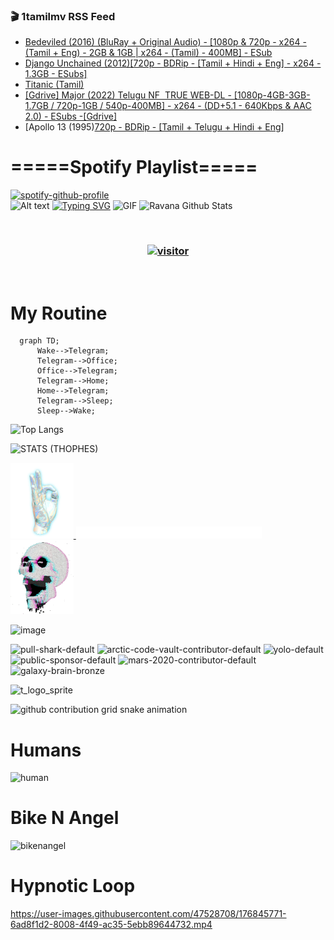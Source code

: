 ### 🎬 1tamilmv RSS Feed

<!-- BLOG-POST-LIST:START -->
- [Bedeviled &lpar;2016&rpar; &lpar;BluRay + Original Audio&rpar; - [1080p &amp; 720p - x264 - &lpar;Tamil + Eng&rpar; - 2GB &amp; 1GB | x264 - &lpar;Tamil&rpar; - 400MB] - ESub](https://www.1tamilmv.space/index.php?/forums/topic/164907-bedeviled-2016-bluray-original-audio-1080p-720p-x264-tamil-eng-2gb-1gb-x264-tamil-400mb-esub/&do=findComment&comment=329716)
- [Django Unchained &lpar;2012&rpar;[720p - BDRip - [Tamil + Hindi + Eng] - x264 - 1.3GB - ESubs]](https://www.1tamilmv.space/index.php?/forums/topic/164955-django-unchained-2012720p-bdrip-tamil-hindi-eng-x264-13gb-esubs/&do=findComment&comment=329715)
- [Titanic  &lpar;Tamil&rpar;](https://www.1tamilmv.space/index.php?/forums/topic/164954-titanic-tamil/&do=findComment&comment=329714)
- [[Gdrive] Major &lpar;2022&rpar; Telugu NF  TRUE WEB-DL - [1080p-4GB-3GB-1.7GB / 720p-1GB / 540p-400MB] - x264 - &lpar;DD+5.1 - 640Kbps &amp; AAC 2.0&rpar; - ESubs -[Gdrive]](https://www.1tamilmv.space/index.php?/forums/topic/164953-gdrive-major-2022-telugu-nf%C2%A0-true-web-dl-1080p-4gb-3gb-17gb-720p-1gb-540p-400mb-x264-dd51-640kbps-aac-20-esubs-gdrive/&do=findComment&comment=329713)
- [Apollo 13 &lpar;1995&rpar;[720p - BDRip - [Tamil + Telugu + Hindi + Eng]](https://www.1tamilmv.space/index.php?/forums/topic/164952-apollo-13-1995720p-bdrip-tamil-telugu-hindi-eng/&do=findComment&comment=329712)
<!-- BLOG-POST-LIST:END -->

# =====Spotify Playlist=====
[![spotify-github-profile](https://spotify-github-profile.vercel.app/api/view?uid=31rfzgmuvvewegdlxvlev4ynz4vu&cover_image=true&theme=default&bar_color=53b14f&bar_color_cover=true)](https://ravana69.github.io/rss)
</br>
![Alt text](https://spotify-recently-played-readme.vercel.app/api?user=31rfzgmuvvewegdlxvlev4ynz4vu)
[![Typing SVG](https://readme-typing-svg.herokuapp.com?color=%2336BCF7&center=true&vCenter=true&multiline=true&height=81&lines=I+AM+RAVANA;CONTACT+ME+ON+TELEGRAM%3A+%40R4V4N4)](https://git.io/typing-svg)
<img align="centre" height="400px" width="490px" alt="GIF" src="https://github.com/ravana69/ravana69/blob/master/rvm.gif" />
![Ravana Github Stats](https://github-readme-stats.vercel.app/api?username=ravana69&&show_icons=true&theme=radical)

<br />
<h3 align="center"> <a href="https://t.me/r4v4n4"><img src="https://profile-counter.glitch.me/ravana69/count.svg" alt="visitor" width="600"></a> </h3>
</br>

<H1>My Routine</H1>

```mermaid
  graph TD;
      Wake-->Telegram;
      Telegram-->Office;
      Office-->Telegram;
      Telegram-->Home;
      Home-->Telegram;
      Telegram-->Sleep;
      Sleep-->Wake;
```
![Top Langs](https://github-readme-stats.vercel.app/api/top-langs/?username=ravana69&&show_icons=true&theme=radical)

![STATS (THOPHES)](https://github-profile-trophy.vercel.app/?username=ravana69&theme=gruvbox&margin-w=10&margin-h=15&column=8)
<br />
<p align="left">
    <a href="#">
        <img width="20%" src="./assets/images/hand.gif" alt="" />
    </a>
    <a href="#">
        <img width="59%" src="./assets/images/spacer.png" alt="" >
    </a>
    <a href="#">
        <img width="20%" src="./assets/images/skull.gif" alt="" />
    </a>
</p>


![image](https://user-images.githubusercontent.com/47528708/175298537-0623dc00-7b1a-4ec1-b5b1-71768763a234.png)

<img width="148" alt="pull-shark-default" src="https://user-images.githubusercontent.com/47528708/176419715-70981865-4dc6-489a-8a1a-06842db67b15.gif"> <img width="148" alt="arctic-code-vault-contributor-default" src="https://user-images.githubusercontent.com/47528708/175267501-e1fbbb8f-c2b2-4882-b865-2ac4debef26c.png"> <img width="148" alt="yolo-default" src="https://user-images.githubusercontent.com/47528708/175267654-281a1880-1129-4b7b-bf2f-de5dd2bc5afa.png"> <img width="148" alt="public-sponsor-default" src="https://user-images.githubusercontent.com/47528708/175268448-2e78cc75-fb25-4d76-bd22-7df520446b45.png"> <img width="148" alt="mars-2020-contributor-default" src="https://user-images.githubusercontent.com/47528708/175268475-de6d987a-3be9-4353-86a5-23b422559355.png"> <img width="148" alt="galaxy-brain-bronze" src="https://user-images.githubusercontent.com/47528708/176419717-e2fdca8b-0fdc-47dd-9511-a7ff52178a33.gif">

![t_logo_sprite](https://user-images.githubusercontent.com/47528708/175293007-21ff1792-1fca-4be3-bcae-12fdc3aa414f.svg)

![github contribution grid snake animation](https://raw.githubusercontent.com/ravana69/ravana69/output/github-contribution-grid-snake-dark.svg#gh-dark-mode-only)

# Humans
<img width="170" alt="human" src="https://user-images.githubusercontent.com/47528708/176413829-c142d478-1c96-4c3c-a2a4-2dd35374c335.gif">

# Bike N Angel
<img width="170" alt="bikenangel" src="https://user-images.githubusercontent.com/47528708/176616968-3a44f91e-8016-477c-9bb5-c4689a1adbee.gif">

# Hypnotic Loop

https://user-images.githubusercontent.com/47528708/176845771-6ad8f1d2-8008-4f49-ac35-5ebb89644732.mp4


